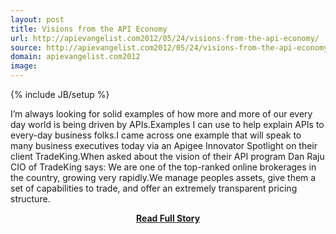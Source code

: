 ```yaml
---
layout: post
title: Visions from the API Economy
url: http://apievangelist.com2012/05/24/visions-from-the-api-economy/
source: http://apievangelist.com2012/05/24/visions-from-the-api-economy/
domain: apievangelist.com2012
image: 
---
```

{% include JB/setup %}<p>I’m always looking for solid examples of how more and more of our every day world is being driven by APIs.Examples I can use to help explain APIs to every-day business folks.I came across one example that will speak to many business executives today via an Apigee Innovator Spotlight on their client TradeKing.When asked about the vision of their API program Dan Raju CIO of TradeKing says: We are one of the top-ranked online brokerages in the country, growing very rapidly.We manage peoples assets, give them a set of capabilities to trade, and offer an extremely transparent pricing structure.</p>
<center><p><a href="http://apievangelist.com2012/05/24/visions-from-the-api-economy/" style='padding:25px; font-sze:18px; font-weight: bold;'>Read Full Story</a></p></center>
